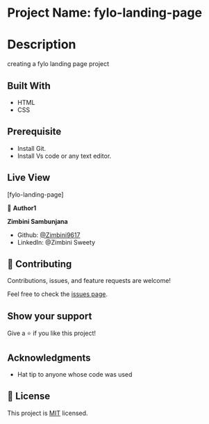 # Project Name: fylo-landing-page

# Description

creating a fylo landing page project

## Built With

- HTML
- CSS

## Prerequisite

- Install Git.
- Install Vs code or any text editor.

## Live View

[fylo-landing-page]

👤 **Author1**

**Zimbini Sambunjana**

- Github: [ @Zimbini9617](https://github.com/Zimbini9617)
- LinkedIn: @Zimbini Sweety

## 🤝 Contributing

Contributions, issues, and feature requests are welcome!

Feel free to check the [issues page](../../issues/).

## Show your support

Give a ⭐️ if you like this project!

## Acknowledgments

- Hat tip to anyone whose code was used

## 📝 License

This project is [MIT](./MIT.md) licensed.
